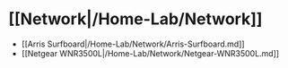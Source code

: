 # [[Network|/Home-Lab/Network]]
 * [[Arris Surfboard|/Home-Lab/Network/Arris-Surfboard.md]]
 * [[Netgear WNR3500L|/Home-Lab/Network/Netgear-WNR3500L.md]]

